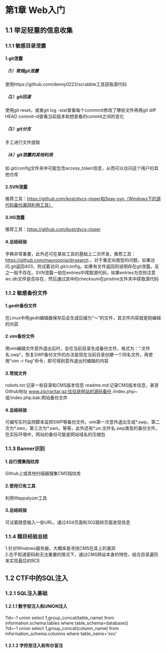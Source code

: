 # 第1章 Web入门
## 1.1 举足轻重的信息收集
### 1.1.1 敏感目录泄露
#### 1.git泄露
##### （1）常规git泄露  
使用https://github.com/denny0223/scrabble工具获取源代码  
##### （2）git回滚  
使用git reset，或者git log -stat查看每个commmit修改了哪些文件再用git diff HEAD commit-id查看当前版本和想查看的commit之间的变化  
##### （3）git分支  
手工进行文件提取  
##### （4）git泄露的其他利用
如.git/config文件夹中可能包含access_token信息，从而可以访问这个用户的其他仓库
#### 2.SVN泄露
推荐工具：https://github.com/kost/dvcs-ripper和Seay-svn（Windows下的源代码备份漏洞利用工具）
#### 3.HG泄露
推荐工具：https://github.com/kost/dvcs-ripper
#### 4.总结经验
字典非常重要，此外还可在某些工具的基础上二次开发，推荐工具：https://github.com/maurosoria/dirsearch 。对于重定向类型的问题，如果访问.git返回403，则试着访问.git/config，如果有文件返回则说明存在git泄露，反之一般不存在。SVN泄露一般在entries中爬取源代码，如果entries为空则注意wc.db文件是否存在，然后通过其中的checksum在pristine文件夹中获取源代码
### 1.1.2 敏感备份文件
#### 1.gedit备份文件
在Linux中用gedit编辑器保存后会生成后缀为“～”的文件，其文件内容就是刚编辑的内容
#### 2.vim备份文件
用vim编辑文件意外退出后时，会在当前目录生成备份文件，格式为：“.文件名.swp”。恢复SWP备份文件的办法是现在当前目录创建一个同名文件，再使用“vim -r flag”命令，即可得到意外退出时编辑的内容
#### 3.常规文件
robots.txt:记录一些目录和CMS版本信息
readme.md:记录CMS版本信息，甚至Github地址
www.zip/rar/tar.gz:往往是网站的源码备份
/index.php~或/index.php.bak:网站备份文件
#### 4.总结经验
可编写实时监控脚本监控SWP等备份文件。vim第一次意外退出生成*.swp，第二次为*.swo，第三次为*.swn，等等，此外还有*.un.文件名.swp类型的备份文件。在实际环境中，网站的备份可能是网站域名的压缩包
### 1.1.3 Banner识别
#### 1.自行搜集指纹库
Github上或其他扫描器搜集CMS指纹库
#### 2.使用已有工具
利用Wappalyzer工具
#### 3.总结经验
可试着随意输入一些URL，通过404页面和302跳转页面发现信息
### 1.1.4 题目经验总结
1.针对Windows服务器，大概率是寻找CMS在其上的漏洞   
2.在不知道密码和无法重置的情况下，通过CMS网站本身的特性，结合目录遍历来实现最后的RCE
## 1.2 CTF中的SQL注入
### 1.2.1 SQL注入基础
#### 1.2.1.1 数字型注入和UNION注入
?id=-1 union select 1,group_concat(table_name) from information.schema.tables where table_schema=database()  
?id=-1 union select 1,group_concat(column_name) from information_schema.columns where table_name='xxx'
#### 1.2.1.2 字符型注入和布尔盲注
